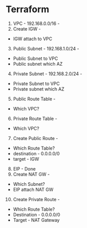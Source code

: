 # Terraform
1. VPC - 192.168.0.0/16 - 
2. Create IGW - 
- IGW attach to VPC
3. Public Subnet - 192.168.1.0/24 - 
- Public Subnet to VPC
- Public subnet which AZ
4. Private Subnet - 192.168.2.0/24 - 
- Private Subnet to VPC
- Private subnet which AZ
5. Public Route Table - 
- Which VPC?
6. Private Route Table - 
- Which VPC?
7. Create Public Route - 
- Which Route Table?
- destination - 0.0.0.0/0
- target - IGW
8. EIP - Done
9. Create NAT GW - 
- Which Subnet?
- EIP attach NAT GW
10. Create Private Route -
- Which Route Table?
- Destination - 0.0.0.0/0
- Target - NAT Gateway
